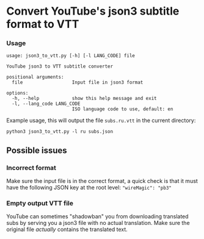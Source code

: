 # Convert YouTube's json3 subtitle format to VTT

### Usage

```
usage: json3_to_vtt.py [-h] [-l LANG_CODE] file

YouTube json3 to VTT subtitle converter

positional arguments:
  file                  Input file in json3 format

options:
  -h, --help            show this help message and exit
  -l, --lang_code LANG_CODE
                        ISO language code to use, default: en
```

Example usage, this will output the file `subs.ru.vtt` in the current directory:
```
python3 json3_to_vtt.py -l ru subs.json
```

## Possible issues
### Incorrect format
Make sure the input file is in the correct format, a quick check is that it must have the following JSON key at the root level: `"wireMagic": "pb3"`

### Empty output VTT file
YouTube can sometimes "shadowban" you from downloading translated subs by serving you a json3 file with no actual translation. Make sure the original file _actually_ contains the translated text.
